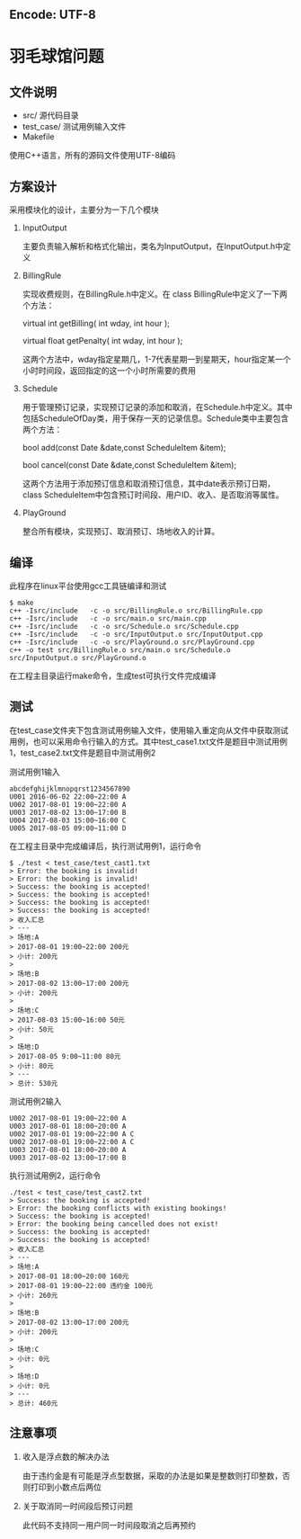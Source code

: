 Encode: UTF-8
-------------

# 羽毛球馆问题

## 文件说明

* src/  源代码目录
* test_case/ 测试用例输入文件
* Makefile 

使用C++语言，所有的源码文件使用UTF-8编码

## 方案设计

采用模块化的设计，主要分为一下几个模块

1. InputOutput

    主要负责输入解析和格式化输出，类名为InputOutput，在InputOutput.h中定义

2. BillingRule

    实现收费规则，在BillingRule.h中定义。在 class BillingRule中定义了一下两个方法：

    virtual int getBilling( int wday, int hour );

    virtual float getPenalty( int wday, int hour );

    这两个方法中，wday指定星期几，1-7代表星期一到星期天，hour指定某一个小时时间段，返回指定的这一个小时所需要的费用

3. Schedule

    用于管理预订记录，实现预订记录的添加和取消，在Schedule.h中定义。其中包括ScheduleOfDay类，用于保存一天的记录信息。Schedule类中主要包含两个方法：

    bool add(const Date &date,const ScheduleItem &item);

    bool cancel(const Date &date,const ScheduleItem &item);

    这两个方法用于添加预订信息和取消预订信息，其中date表示预订日期，class  ScheduleItem中包含预订时间段、用户ID、收入、是否取消等属性。

4. PlayGround

    整合所有模块，实现预订、取消预订、场地收入的计算。

## 编译

此程序在linux平台使用gcc工具链编译和测试

    $ make
    c++ -Isrc/include   -c -o src/BillingRule.o src/BillingRule.cpp
    c++ -Isrc/include   -c -o src/main.o src/main.cpp
    c++ -Isrc/include   -c -o src/Schedule.o src/Schedule.cpp
    c++ -Isrc/include   -c -o src/InputOutput.o src/InputOutput.cpp
    c++ -Isrc/include   -c -o src/PlayGround.o src/PlayGround.cpp
    c++ -o test src/BillingRule.o src/main.o src/Schedule.o src/InputOutput.o src/PlayGround.o

在工程主目录运行make命令，生成test可执行文件完成编译

## 测试

在test\_case文件夹下包含测试用例输入文件，使用输入重定向从文件中获取测试用例，也可以采用命令行输入的方式。其中test\_case1.txt文件是题目中测试用例1，test\_case2.txt文件是题目中测试用例2

测试用例1输入

    abcdefghijklmnopqrst1234567890
    U001 2016-06-02 22:00~22:00 A
    U002 2017-08-01 19:00~22:00 A
    U003 2017-08-02 13:00~17:00 B
    U004 2017-08-03 15:00~16:00 C
    U005 2017-08-05 09:00~11:00 D


在工程主目录中完成编译后，执行测试用例1，运行命令

    $ ./test < test_case/test_cast1.txt
    > Error: the booking is invalid!
    > Error: the booking is invalid!
    > Success: the booking is accepted!
    > Success: the booking is accepted!
    > Success: the booking is accepted!
    > Success: the booking is accepted!
    > 收入汇总
    > ---
    > 场地:A
    > 2017-08-01 19:00~22:00 200元
    > 小计: 200元
    >
    > 场地:B
    > 2017-08-02 13:00~17:00 200元
    > 小计: 200元
    >
    > 场地:C
    > 2017-08-03 15:00~16:00 50元
    > 小计: 50元
    >
    > 场地:D
    > 2017-08-05 9:00~11:00 80元
    > 小计: 80元
    > ---
    > 总计: 530元

测试用例2输入

    U002 2017-08-01 19:00~22:00 A
    U003 2017-08-01 18:00~20:00 A
    U002 2017-08-01 19:00~22:00 A C
    U002 2017-08-01 19:00~22:00 A C
    U003 2017-08-01 18:00~20:00 A
    U003 2017-08-02 13:00~17:00 B

    
执行测试用例2，运行命令

    ./test < test_case/test_cast2.txt
    > Success: the booking is accepted!
    > Error: the booking conflicts with existing bookings!
    > Success: the booking is accepted!
    > Error: the booking being cancelled does not exist!
    > Success: the booking is accepted!
    > Success: the booking is accepted!
    > 收入汇总
    > ---
    > 场地:A
    > 2017-08-01 18:00~20:00 160元
    > 2017-08-01 19:00~22:00 违约金 100元
    > 小计: 260元
    >
    > 场地:B
    > 2017-08-02 13:00~17:00 200元
    > 小计: 200元
    >
    > 场地:C
    > 小计: 0元
    >
    > 场地:D
    > 小计: 0元
    > ---
    > 总计: 460元

## 注意事项

1. 收入是浮点数的解决办法
    
    由于违约金是有可能是浮点型数据，采取的办法是如果是整数则打印整数，否则打印到小数点后两位

2. 关于取消同一时间段后预订问题

    此代码不支持同一用户同一时间段取消之后再预约






